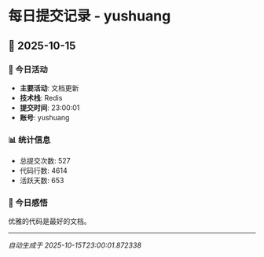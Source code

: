 # 每日提交记录 - yushuang

## 📅 2025-10-15

### 🎯 今日活动
- **主要活动**: 文档更新
- **技术栈**: Redis
- **提交时间**: 23:00:01
- **账号**: yushuang

### 📊 统计信息
- 总提交次数: 527
- 代码行数: 4614
- 活跃天数: 653

### 💭 今日感悟
优雅的代码是最好的文档。

---
*自动生成于 2025-10-15T23:00:01.872338*
